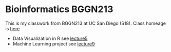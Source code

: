 # Bioinformatics BGGN213

This is my classwork from BGGN213 at UC San Diego (S18).
Class homeage is [here](https://bioboot.github.io/bggn213_S18)

- Data Visualization in R see [lecture5]()
- Machine Learning project see [lecture9]()
